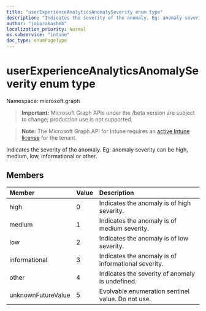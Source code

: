 ```yaml
---
title: "userExperienceAnalyticsAnomalySeverity enum type"
description: "Indicates the severity of the anomaly. Eg: anomaly severity can be high, medium, low, informational or other."
author: "jaiprakashmb"
localization_priority: Normal
ms.subservice: "intune"
doc_type: enumPageType
---
```


# userExperienceAnalyticsAnomalySeverity enum type

Namespace: microsoft.graph

> **Important:** Microsoft Graph APIs under the /beta version are subject to change; production use is not supported.

> **Note:** The Microsoft Graph API for Intune requires an [active Intune license](https://go.microsoft.com/fwlink/?linkid=839381) for the tenant.

Indicates the severity of the anomaly. Eg: anomaly severity can be high, medium, low, informational or other.

## Members
|Member|Value|Description|
|:---|:---|:---|
|high|0|Indicates the anomaly is of high severity.|
|medium|1|Indicates the anomaly is of medium severity.|
|low|2|Indicates the anomaly is of low severity.|
|informational|3|Indicates the anomaly is of informational severity.|
|other|4|Indicates the severity of anomaly is undefined.|
|unknownFutureValue|5|Evolvable enumeration sentinel value. Do not use.|
